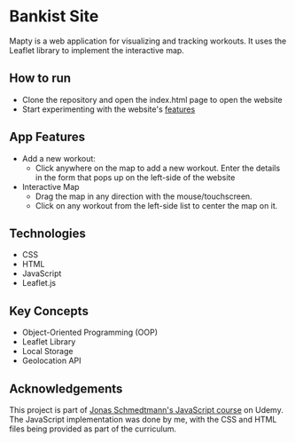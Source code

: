 # Bankist Site
Mapty is a web application for visualizing and tracking workouts. It uses the Leaflet library to implement the interactive map.

## How to run
- Clone the repository and open the index.html page to open the website
- Start experimenting with the website's [features](#app-features) 

## App Features
- Add a new workout:<br>
	- Click anywhere on the map to add a new workout. Enter the details
	in the form that pops up on the left-side of the website
- Interactive Map<br>
	- Drag the map in any direction with the mouse/touchscreen.
	- Click on any workout from the left-side list to center the map on it.

## Technologies
-  CSS
-  HTML
-  JavaScript
-  Leaflet.js

## Key Concepts
-  Object-Oriented Programming (OOP)
-  Leaflet Library
-  Local Storage
-  Geolocation API

## Acknowledgements
This project is part of [Jonas Schmedtmann's JavaScript course](https://www.udemy.com/course/the-complete-javascript-course/) on Udemy.<br>
The JavaScript implementation was done by me, with the CSS and HTML files being provided as part of the curriculum.
